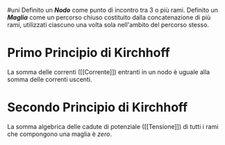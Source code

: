 #uni 
Definito un ___Nodo___ come punto di incontro tra 3 o più rami.
Definito un ___Maglia___ come un percorso chiuso costituito dalla concatenazione di più rami, utilizzati ciascuno una volta sola nell'ambito del percorso stesso.
# Primo Principio di Kirchhoff
La somma delle correnti ([[Corrente]]) entranti in un nodo è uguale alla somma delle correnti uscenti.
# Secondo Principio di Kirchhoff
La somma algebrica delle cadute di potenziale ([[Tensione]]) di tutti i rami che compongono una maglia è _zero_.
